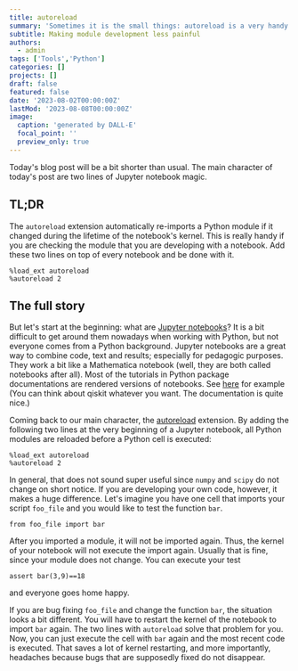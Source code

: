 ```yaml
---
title: autoreload
summary: 'Sometimes it is the small things: autoreload is a very handy Jupyter notebook extension. It automatically reloads modules that changed during the development process.'
subtitle: Making module development less painful
authors:
  - admin
tags: ['Tools','Python']
categories: []
projects: []
draft: false
featured: false
date: '2023-08-02T00:00:00Z'
lastMod: '2023-08-08T00:00:00Z'
image:
  caption: 'generated by DALL-E'
  focal_point: ''
  preview_only: true
---  
```


Today's blog post will be a bit shorter than usual. The main character of today's post are two lines of Jupyter notebook magic.

## TL;DR
The `autoreload` extension automatically re-imports a Python module if it changed during the lifetime of the notebook's kernel.
This is really handy if you are checking the module that you are developing with a notebook.
Add these two lines on top of every notebook and be done with it.
```
%load_ext autoreload
%autoreload 2
```

## The full story
But let's start at the beginning: what are [Jupyter notebooks](https://jupyter.org/)? It is a bit difficult to get around them nowadays when working with Python, but not everyone comes from a Python background. Jupyter notebooks are a great way to combine code, text and results; especially for pedagogic purposes. They work a bit like a Mathematica notebook (well, they are both called notebooks after all).
Most of the tutorials in Python package documentations are rendered versions of notebooks. See [here](https://qiskit.org/documentation/tutorials/circuits/01_circuit_basics.html) for example (You can think about qiskit whatever you want. The documentation is quite nice.)

Coming back to our main character, the [autoreload](https://ipython.org/ipython-doc/3/config/extensions/autoreload.html) extension. By adding the following two lines at the very beginning of a Jupyter notebook, all Python modules are reloaded before a Python cell is executed:
```
%load_ext autoreload
%autoreload 2
```

In general, that does not sound super useful since `numpy` and `scipy` do not change on short notice. If you are developing your own code, however, it makes a huge difference.
Let's imagine you have one cell that imports your script `foo_file` and you would like to test the function `bar`.
```
from foo_file import bar
```
After you imported a module, it will not be imported again. Thus, the kernel of your notebook will not execute the import again. Usually that is fine, since your module does not change. You can execute your test
```
assert bar(3,9)==18
```
and everyone goes home happy.

If you are bug fixing `foo_file` and change the function `bar`, the situation looks a bit different. You will have to restart the kernel of the notebook to import `bar` again. The two lines with `autoreload` solve that problem for you. Now, you can just execute the cell with `bar` again and the most recent code is executed. That saves a lot of kernel restarting, and more importantly, headaches because bugs that are supposedly fixed do not disappear.